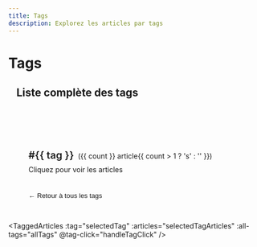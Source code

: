 ```yaml
---
title: Tags
description: Explorez les articles par tags
---
```


# Tags

<script setup>
import { ref, onMounted, computed } from 'vue'
import { useArticles } from '../.vitepress/theme/composables/useArticles'

const { loadArticles, getAllTags, getArticlesByTag, articles } = useArticles()

const allTags = getAllTags()
const selectedTag = ref('')
const showTaggedArticles = ref(false)

onMounted(async () => {
  await loadArticles()
  
  // Vérifier si un tag est passé en paramètre d'URL
  const urlParams = new URLSearchParams(window.location.search)
  const tagParam = urlParams.get('tag')
  
  if (tagParam) {
    handleTagClick(tagParam)
  }
})

const selectedTagArticles = computed(() => {
  if (!selectedTag.value) return []
  return getArticlesByTag(selectedTag.value).value
})

const handleTagClick = (tag) => {
  selectedTag.value = tag
  showTaggedArticles.value = true
  
  // Smooth scroll vers la section des articles
  setTimeout(() => {
    const element = document.getElementById('tagged-articles-section')
    if (element) {
      element.scrollIntoView({ behavior: 'smooth' })
    }
  }, 100)
}

const backToAllTags = () => {
  selectedTag.value = ''
  showTaggedArticles.value = false
  
  // Scroll vers le haut
  window.scrollTo({ top: 0, behavior: 'smooth' })
}

const sortedTagEntries = computed(() => {
  return Object.entries(allTags.value)
    .sort(([,a], [,b]) => b - a) // Tri par nombre d'articles décroissant
})
</script>

<div class="tags-overview" v-show="!showTaggedArticles">
  <TagCloud 
    :tags="allTags" 
    title="Tous les tags"
    :max-tags="50"
    sort-by="count"
    @tag-click="handleTagClick"
  />

  ## Liste complète des tags

  <div class="tags-list">
    <div 
      v-for="[tag, count] in sortedTagEntries" 
      :key="tag" 
      class="tag-section"
      @click="handleTagClick(tag)"
    >
      <h3 class="tag-title">
        #{{ tag }} 
        <span class="tag-count">({{ count }} article{{ count > 1 ? 's' : '' }})</span>
      </h3>
      <p class="tag-preview">
        Cliquez pour voir les articles
      </p>
    </div>
  </div>
</div>

<div id="tagged-articles-section" v-show="showTaggedArticles">
  <div class="back-navigation">
    <button @click="backToAllTags" class="back-btn">
      ← Retour à tous les tags
    </button>
  </div>
  
  <TaggedArticles 
    :tag="selectedTag"
    :articles="selectedTagArticles"
    :all-tags="allTags"
    @tag-click="handleTagClick"
  />
</div>

<style scoped>
.tags-overview {
  max-width: 1200px;
  margin: 0 auto;
  padding: 0 1rem;
}

.tags-list {
  margin-top: 3rem;
  display: grid;
  grid-template-columns: repeat(auto-fit, minmax(300px, 1fr));
  gap: 1.5rem;
}

.tag-section {
  padding: 1.5rem;
  background: var(--vp-c-bg-soft);
  border-radius: 12px;
  border: 1px solid var(--vp-c-divider);
  cursor: pointer;
  transition: all 0.3s ease;
}

.tag-section:hover {
  transform: translateY(-4px);
  box-shadow: 0 8px 24px rgba(0, 0, 0, 0.08);
  border-color: var(--vp-c-brand);
}

.tag-title {
  font-size: 1.25rem;
  font-weight: 600;
  color: var(--vp-c-text-1);
  display: flex;
  align-items: baseline;
  gap: 0.5rem;
  margin-bottom: 0.5rem;
}

.tag-count {
  font-size: 0.875rem;
  font-weight: 400;
  color: var(--vp-c-text-3);
}

.tag-preview {
  font-size: 0.875rem;
  color: var(--vp-c-text-2);
  margin: 0;
}

.back-navigation {
  max-width: 1200px;
  margin: 0 auto 2rem auto;
  padding: 0 1rem;
}

.back-btn {
  display: inline-flex;
  align-items: center;
  gap: 0.5rem;
  padding: 0.75rem 1.5rem;
  background: var(--vp-c-bg-soft);
  border: 1px solid var(--vp-c-divider);
  border-radius: 8px;
  color: var(--vp-c-text-1);
  font-weight: 500;
  cursor: pointer;
  transition: all 0.2s ease;
  text-decoration: none;
}

.back-btn:hover {
  background: var(--vp-c-brand-soft);
  border-color: var(--vp-c-brand);
  color: var(--vp-c-brand);
  transform: translateX(-2px);
}

@media (max-width: 768px) {
  .tags-list {
    grid-template-columns: 1fr;
    gap: 1rem;
  }
  
  .tag-section {
    padding: 1rem;
  }
}
</style>